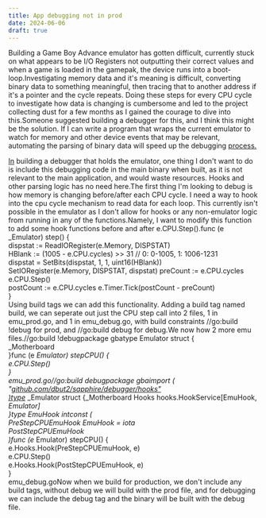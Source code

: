 ```yaml
---
title: App debugging not in prod
date: 2024-06-06
draft: true
---
```

Building a Game Boy Advance emulator has gotten difficult, currently stuck on what appears to be I/O Registers not outputting their correct values and when a game is loaded in the gamepak, the device runs into a boot-loop.Investigating memory data and it's meaning is difficult, converting binary data to something meaningful, then tracing that to another address if it's a pointer and the cycle repeats. Doing these steps for every CPU cycle to investigate how data is changing is cumbersome and led to the project collecting dust for a few months as I gained the courage to dive into this.Someone suggested building a debugger for this, and I think this might be the solution. If I can write a program that wraps the current emulator to watch for memory and other device events that may be relevant, automating the parsing of binary data will speed up the debugging [process.](http://process.In)

[In](http://process.In) building a debugger that holds the emulator, one thing I don't want to do is include this debugging code in the main binary when built, as it is not relevant to the main application, and would waste resources. Hooks and other parsing logic has no need here.The first thing I'm looking to debug is how memory is changing before/after each CPU cycle. I need a way to hook into the cpu cycle mechanism to read data for each loop. This currently isn't possible in the emulator as I don't allow for hooks or any non-emulator logic from running in any of the functions.Namely, I want to modify this function to add some hook functions before and after e.CPU.Step().func (e \_Emulator) step() {  
dispstat := ReadIORegister(e.Memory, DISPSTAT)  
HBlank := (1005 - e.CPU.cycles) >> 31 // 0: 0-1005, 1: 1006-1231  
dispstat = SetBits(dispstat, 1, 1, uint16(HBlank))  
SetIORegister(e.Memory, DISPSTAT, dispstat) preCount := e.CPU.cycles  
e.CPU.Step()  
postCount := e.CPU.cycles e.Timer.Tick(postCount - preCount)  
}  
Using build tags we can add this functionality. Adding a build tag named build, we can seperate out just the CPU step call into 2 files, 1 in emu\_prod.go, and 1 in emu\_debug.go, with build constraints //go:build !debug for prod, and //go:build debug for debug.We now how 2 more emu files.//go:build !debugpackage gbatype Emulator struct {  
\_Motherboard  
}func (e _Emulator) stepCPU() {  
e.CPU.Step()  
}  
emu\_prod.go//go:build debugpackage gbaimport (  
"_[_github.com/dbut2/sapphire/debugger/hooks"  
)type_](http://github.com/dbut2/sapphire/debugger/hooks%22%EF%BF%BC\)type) \_Emulator struct {\_Motherboard Hooks hooks.HookService\[EmuHook, _Emulator\]  
}type EmuHook intconst (  
PreStepCPUEmuHook EmuHook = iota  
PostStepCPUEmuHook  
)func (e_ Emulator) stepCPU() {  
e.Hooks.Hook(PreStepCPUEmuHook, e)  
e.CPU.Step()  
e.Hooks.Hook(PostStepCPUEmuHook, e)  
}  
emu\_debug.goNow when we build for production, we don't include any build tags, without debug we will build with the prod file, and for debugging we can include the debug tag and the binary will be built with the debug file.